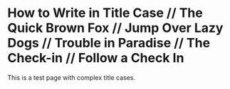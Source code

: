 # How to Write in Title Case // The Quick Brown Fox // Jump Over Lazy Dogs // Trouble in Paradise // The Check-in // Follow a Check In

This is a test page with complex title cases.